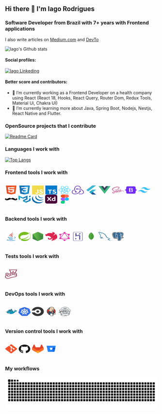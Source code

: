 <!--
**oiagorodrigues/oiagorodrigues** is a ✨ _special_ ✨ repository because its `README.md` (this file) appears on your GitHub profile.

Here are some ideas to get you started:

- 🔭 I’m currently working on ...
- 🌱 I’m currently learning ...
- 👯 I’m looking to collaborate on ...
- 🤔 I’m looking for help with ...
- 💬 Ask me about ...
- 📫 How to reach me: ...
- 😄 Pronouns: ...
- ⚡ Fun fact: ...
-->

## Hi there 👋 I'm Iago Rodrigues
### Software Developer from Brazil with 7+ years with Frontend applications


I also write articles on [Medium.com](https://medium.com/@iagokv) and [DevTo](https://dev.to/oiagorodrigues)

![Iago's Github stats](https://github-readme-stats-oiagorodrigues.vercel.app/api?username=oiagorodrigues&count_private=true&show_icons=true&theme=vue)


#### Social profiles:

<div>
  <a href="https://www.linkedin.com/in/iago-rodrigues" target="_blank">
   <img src="https://img.shields.io/badge/-LinkedIn-%230077B5?style=for-the-badge&logo=linkedin&logoColor=white" alt="Iago Linkeding">
 </a>
</div>


#### Better score and contributors:


- 🔭 I’m currently working as a Frontend Developer on a health company using React (React 18, Hooks, React Query, Router Dom, Redux Tools, Material Ui, Chakra UI)
- 🌱 I’m currently learning more about Java, Spring Boot, Nodejs, Nestjs, React Native and Flutter.


### OpenSource projects that I contribute


[![Readme Card](https://github-readme-stats-oiagorodrigues.vercel.app/api/pin/?username=oiagorodrigues&repo=nuxtjs.org&theme=vue)](https://github.com/nuxt/nuxtjs.org)


### Languages I work with


[![Top Langs](https://github-readme-stats-oiagorodrigues.vercel.app/api/top-langs/?username=oiagorodrigues&theme=vue&langs_count=10&hide=objective-c,swift,php&layout=compact)](https://github.com/oiagorodrigues/github-readme-stats)


### Frontend tools I work with


<div style="display: inline_block"><br>
  <img align="center" alt="Iago HTML" height="30" width="40" src="https://raw.githubusercontent.com/devicons/devicon/master/icons/html5/html5-original.svg">
  <img align="center" alt="Iago CSS" height="30" width="40" src="https://raw.githubusercontent.com/devicons/devicon/master/icons/css3/css3-original.svg">
  <img align="center" alt="Iago Js" height="30" width="40" src="https://raw.githubusercontent.com/devicons/devicon/master/icons/javascript/javascript-plain.svg">
  <img align="center" alt="Iago Ts" height="30" width="40" src="https://raw.githubusercontent.com/devicons/devicon/master/icons/typescript/typescript-plain.svg">
  <img align="center" alt="Iago React" height="30" width="40" src="https://raw.githubusercontent.com/devicons/devicon/master/icons/react/react-original.svg">
  <img align="center" alt="Iago Redux" height="30" width="40" src="https://raw.githubusercontent.com/devicons/devicon/master/icons/redux/redux-original.svg">
    <img align="center" alt="Iago Flutter" height="30" width="40" src="https://raw.githubusercontent.com/devicons/devicon/master/icons/flutter/flutter-original.svg">
  <img align="center" alt="Iago Vuejs" height="30" width="40" src="https://raw.githubusercontent.com/devicons/devicon/master/icons/vuejs/vuejs-original.svg">
  <img align="center" alt="Iago Sass" height="30" width="40" src="https://raw.githubusercontent.com/devicons/devicon/master/icons/sass/sass-original.svg">
  <img align="center" alt="Iago Bootstrap" height="30" width="40" src="https://raw.githubusercontent.com/devicons/devicon/master/icons/bootstrap/bootstrap-plain.svg">
  <img align="center" alt="Iago Tailwind" height="30" width="40" src="https://raw.githubusercontent.com/devicons/devicon/master/icons/tailwindcss/tailwindcss-plain.svg">
  <img align="center" alt="Iago HandleBars" height="30" width="40" src="https://raw.githubusercontent.com/devicons/devicon/master/icons/handlebars/handlebars-original.svg">
    <img align="center" alt="Iago MaterialUi" height="30" width="40" src="https://raw.githubusercontent.com/devicons/devicon/master/icons/materialui/materialui-original.svg">
  <img align="center" alt="Iago JQuery" height="30" width="40" src="https://raw.githubusercontent.com/devicons/devicon/master/icons/jquery/jquery-original.svg">
  <img align="center" alt="Iago XD" height="30" width="40" src="https://raw.githubusercontent.com/devicons/devicon/master/icons/xd/xd-plain.svg">
  <img align="center" alt="Iago Figma" height="30" width="40" src="https://raw.githubusercontent.com/devicons/devicon/master/icons/figma/figma-original.svg">
</div><br>


### Backend tools I work with


<div style="display: inline_block"><br>
  <img align="center" alt="Iago Java" height="30" width="40" src="https://raw.githubusercontent.com/devicons/devicon/master/icons/java/java-original.svg">
  <img align="center" alt="Iago Spring" height="30" width="40" src="https://raw.githubusercontent.com/devicons/devicon/master/icons/spring/spring-original.svg">
  <img align="center" alt="Iago Nodejs" height="30" width="40" src="https://raw.githubusercontent.com/devicons/devicon/master/icons/nodejs/nodejs-original.svg">
    <img align="center" alt="Iago Nestjs" height="30" width="40" src="https://raw.githubusercontent.com/devicons/devicon/master/icons/nestjs/nestjs-plain.svg">
  <img align="center" alt="Iago GraphQL" height="30" width="40" src="https://raw.githubusercontent.com/devicons/devicon/master/icons/graphql/graphql-plain.svg">
  <img align="center" alt="Iago Heroku" height="30" width="40" src="https://raw.githubusercontent.com/devicons/devicon/master/icons/heroku/heroku-original.svg">
  <img align="center" alt="Iago MongoDB" height="30" width="40" src="https://raw.githubusercontent.com/devicons/devicon/master/icons/mongodb/mongodb-original.svg">
  <img align="center" alt="Iago MySQL" height="30" width="40" src="https://raw.githubusercontent.com/devicons/devicon/master/icons/mysql/mysql-original.svg">
  <img align="center" alt="Iago PostgreSQL" height="30" width="40" src="https://raw.githubusercontent.com/devicons/devicon/master/icons/postgresql/postgresql-original.svg">
</div><br>


### Tests tools I work with


<div style="display: inline_block"><br>
  <img align="center" alt="Iago Jest" height="30" width="40" src="https://raw.githubusercontent.com/devicons/devicon/master/icons/jest/jest-plain.svg">
</div><br>


### DevOps tools I work with


<div style="display: inline_block"><br>
  <img align="center" alt="Iago Docker" height="30" width="40" src="https://raw.githubusercontent.com/devicons/devicon/master/icons/docker/docker-original.svg">
  <img align="center" alt="Iago Kubernetes" height="30" width="40" src="https://raw.githubusercontent.com/devicons/devicon/master/icons/kubernetes/kubernetes-plain.svg">
  <img align="center" alt="Iago CircleCI" height="30" width="40" src="https://raw.githubusercontent.com/devicons/devicon/master/icons/circleci/circleci-plain.svg">
  <img align="center" alt="Iago Jenkins" height="30" width="40" src="https://raw.githubusercontent.com/devicons/devicon/master/icons/jenkins/jenkins-original.svg">
  <img align="center" alt="Iago TRavis" height="30" width="40" src="https://raw.githubusercontent.com/devicons/devicon/master/icons/travis/travis-plain.svg">
</div><br>


### Version control tools I work with


<div style="display: inline_block"><br>
  <img align="center" alt="Iago Git" height="30" width="40" src="https://raw.githubusercontent.com/devicons/devicon/master/icons/git/git-original.svg">
  <img align="center" alt="Iago GitHub" height="30" width="40" src="https://raw.githubusercontent.com/devicons/devicon/master/icons/github/github-original.svg">
  <img align="center" alt="Iago GitLab" height="30" width="40" src="https://raw.githubusercontent.com/devicons/devicon/master/icons/gitlab/gitlab-original.svg">
  <img align="center" alt="Iago Bitbucket" height="30" width="40" src="https://raw.githubusercontent.com/devicons/devicon/master/icons/bitbucket/bitbucket-original.svg">
</div><br>

### My workflows


![Snake animation](https://github.com/oiagorodrigues/oiagorodrigues/blob/output/github-contribution-grid-snake.svg)
